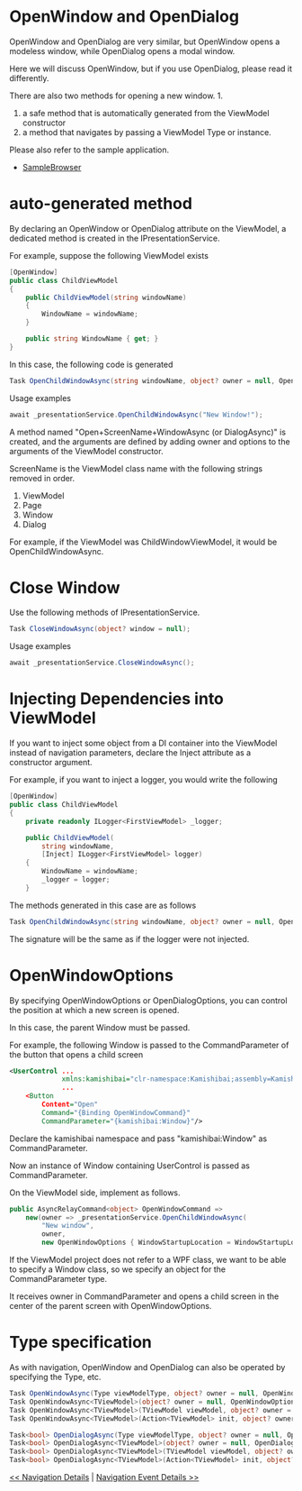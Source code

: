 # OpenWindow and OpenDialog

OpenWindow and OpenDialog are very similar, but OpenWindow opens a modeless window, while OpenDialog opens a modal window.

Here we will discuss OpenWindow, but if you use OpenDialog, please read it differently.

There are also two methods for opening a new window. 1.

1. a safe method that is automatically generated from the ViewModel constructor
2. a method that navigates by passing a ViewModel Type or instance.

Please also refer to the sample application.

- [SampleBrowser](https://github.com/nuitsjp/KAMISHIBAI/tree/master/Sample/SampleBrowser)

# auto-generated method

By declaring an OpenWindow or OpenDialog attribute on the ViewModel, a dedicated method is created in the IPresentationService.

For example, suppose the following ViewModel exists

```cs
[OpenWindow]
public class ChildViewModel
{
    public ChildViewModel(string windowName)
    {
        WindowName = windowName;
    }

    public string WindowName { get; }
}
```

In this case, the following code is generated

```cs
Task OpenChildWindowAsync(string windowName, object? owner = null, OpenWindowOptions? options = null);
```

Usage examples

```cs
await _presentationService.OpenChildWindowAsync("New Window!");
```

A method named "Open+ScreenName+WindowAsync (or DialogAsync)" is created, and the arguments are defined by adding owner and options to the arguments of the ViewModel constructor.

ScreenName is the ViewModel class name with the following strings removed in order.

1. ViewModel
2. Page
3. Window
4. Dialog

For example, if the ViewModel was ChildWindowViewModel, it would be OpenChildWindowAsync.

# Close Window

Use the following methods of IPresentationService.

```cs
Task CloseWindowAsync(object? window = null);
```

Usage examples

```cs
await _presentationService.CloseWindowAsync();
```

# Injecting Dependencies into ViewModel

If you want to inject some object from a DI container into the ViewModel instead of navigation parameters, declare the Inject attribute as a constructor argument.

For example, if you want to inject a logger, you would write the following

```cs
[OpenWindow]
public class ChildViewModel
{
    private readonly ILogger<FirstViewModel> _logger;

    public ChildViewModel(
        string windowName, 
        [Inject] ILogger<FirstViewModel> logger)
    {
        WindowName = windowName;
        _logger = logger;
    }
```

The methods generated in this case are as follows

```cs
Task OpenChildWindowAsync(string windowName, object? owner = null, OpenWindowOptions? options = null);
```

The signature will be the same as if the logger were not injected.

# OpenWindowOptions

By specifying OpenWindowOptions or OpenDialogOptions, you can control the position at which a new screen is opened.

In this case, the parent Window must be passed.

For example, the following Window is passed to the CommandParameter of the button that opens a child screen

```xml
<UserControl ...
             xmlns:kamishibai="clr-namespace:Kamishibai;assembly=Kamishibai.View"
             ...
    <Button 
        Content="Open" 
        Command="{Binding OpenWindowCommand}" 
        CommandParameter="{kamishibai:Window}"/>
```

Declare the kamishibai namespace and pass "kamishibai:Window" as CommandParameter.

Now an instance of Window containing UserControl is passed as CommandParameter.

On the ViewModel side, implement as follows.

```cs
public AsyncRelayCommand<object> OpenWindowCommand =>
    new(owner => _presentationService.OpenChildWindowAsync(
        "New window", 
        owner, 
        new OpenWindowOptions { WindowStartupLocation = WindowStartupLocation.CenterOwner }));
```

If the ViewModel project does not refer to a WPF class, we want to be able to specify a Window class, so we specify an object for the CommandParameter type.

It receives owner in CommandParameter and opens a child screen in the center of the parent screen with OpenWindowOptions.

# Type specification

As with navigation, OpenWindow and OpenDialog can also be operated by specifying the Type, etc.

```cs
Task OpenWindowAsync(Type viewModelType, object? owner = null, OpenWindowOptions? options = null);
Task OpenWindowAsync<TViewModel>(object? owner = null, OpenWindowOptions? options = null);
Task OpenWindowAsync<TViewModel>(TViewModel viewModel, object? owner = null, OpenWindowOptions? options = null) where TViewModel : notnull;
Task OpenWindowAsync<TViewModel>(Action<TViewModel> init, object? owner = null, OpenWindowOptions? options = null);

Task<bool> OpenDialogAsync(Type viewModelType, object? owner = null, OpenDialogOptions? options = null);
Task<bool> OpenDialogAsync<TViewModel>(object? owner = null, OpenDialogOptions? options = null);
Task<bool> OpenDialogAsync<TViewModel>(TViewModel viewModel, object? owner = null, OpenDialogOptions? options = null) where TViewModel : notnull;
Task<bool> OpenDialogAsync<TViewModel>(Action<TViewModel> init, object? owner = null, OpenDialogOptions? options = null);
```

[<< Navigation Details](05-navigation.md) | [Navigation Event Details >>](07-navigation-event.md)